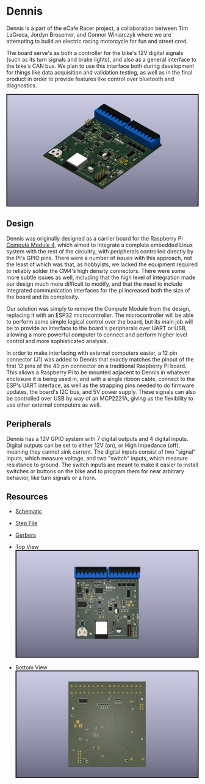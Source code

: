 # Dennis

Dennis is a part of the eCafe Racer project, a collaboration between Tim
LaGreca, Jordyn Brosemer, and Connor Winiarczyk where we are attempting to
build an electric racing motorcycle for fun and street cred.

The board serve's as both a controller for the bike's 12V digital signals
(such as its turn signals and brake lights), and also as a general interface
to the bike's CAN bus. We plan to use this interface both during development
for things like data acquisition and validation testing, as well as in the 
final product in order to provide features like control over bluetooth and
diagnostics.


![Isometric View](https://raw.githubusercontent.com/eCafe-Racer/Dennis/master/Documentation/0.2.1/3D-renders/iso.jpg)


## Design 

Dennis was originally designed as a carrier board for the Raspberry Pi
[Compute Module 4](https://www.raspberrypi.org/products/compute-module-4/?variant=raspberry-pi-cm4001000),
which aimed to integrate a complete embedded Linux system with the rest of the
circuitry, with peripherals controlled directly by the Pi's GPIO pins.
There were a number of issues with this approach, not the least of which was
that, as hobbyists, we lacked the equipment required to reliably solder the
CM4's high density connectors. There were some more subtle issues as well,
including that the high level of integration made our design much more
difficult to modify, and that the need to include integrated communication
interfaces for the pi increased both the size of the board and its complexity.

Our solution was simply to remove the Compute Module from the design, replacing
it with an ESP32 microcontroller. The microcontroller will be able to perform 
some simple logical control over the board, but its main job will be to provide
an interface to the board's peripherals over UART or USB, allowing a more
powerful computer to connect and perform higher level control and more
sophisticated analysis.  

In order to make interfacing with external computers easier, a 12 pin connector
(J1) was added to Dennis that exactly matches the pinout of the first 12
pins of the 40 pin connector on a traditional Raspberry Pi board. This allows
a Raspberry Pi to be mounted adjacent to Dennis in whatever enclosure it is 
being used in, and with a single ribbon cable, connect to the ESP's UART
interface, as well as the strapping pins needed to do firmware updates, the
board's I2C bus, and 5V power supply. These signals can also be controlled
over USB by way of an MCP2221A, giving us the flexibility to use other external
computers as well.


## Peripherals

Dennis has a 12V GPIO system with 7 digital outputs and 4 digital inputs.
Digital outputs can be set to either 12V (on), or High Impedance (off), meaning
they cannot sink current. The digital inputs consist of two "signal" inputs,
which measure voltage, and two "switch" inputs, which measure resistance to
ground. The switch inputs are meant to make it easier to install switches or
buttons on the bike and to program them for near arbitrary behavior, like
turn signals or a horn.


## Resources

- [Schematic](https://raw.githubusercontent.com/eCafe-Racer/Dennis/master/Documentation/0.2.1/schematic.pdf)
- [Step File](https://raw.githubusercontent.com/eCafe-Racer/Dennis/master/Documentation/0.2.1/step-file.step)
- [Gerbers](https://raw.githubusercontent.com/eCafe-Racer/Dennis/master/production/0.2/gerbers.zip)

- Top View
![Top View](https://github.com/eCafe-Racer/Dennis/blob/master/Documentation/0.2.1/3D-renders/top.jpg)

- Bottom View
![Bottom View](https://github.com/eCafe-Racer/Dennis/blob/master/Documentation/0.2.1/3D-renders/bottom.jpg)

